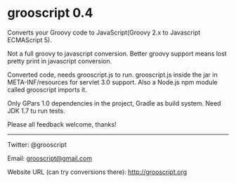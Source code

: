 grooscript 0.4
==============

Converts your Groovy code to JavaScript(Groovy 2.x to Javascript ECMAScript 5).

Not a full groovy to javascript conversion. Better groovy support means lost pretty print in javascript conversion.

Converted code, needs grooscript.js to run. grooscript.js inside the jar in META-INF/resources for servlet 3.0 support. Also a Node.js npm module called grooscript imports it.

Only GPars 1.0 dependencies in the project, Gradle as build system. Need JDK 1.7 tu run tests.

Please all feedback welcome, thanks!

---

Twitter: @grooscript

Email: grooscript@gmail.com

Website URL (can try conversions there): http://grooscript.org
